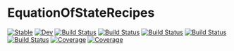 # EquationOfStateRecipes

[![Stable](https://img.shields.io/badge/docs-stable-blue.svg)](https://MineralsCloud.github.io/EquationOfStateRecipes.jl/stable)
[![Dev](https://img.shields.io/badge/docs-dev-blue.svg)](https://MineralsCloud.github.io/EquationOfStateRecipes.jl/dev)
[![Build Status](https://github.com/MineralsCloud/EquationOfStateRecipes.jl/workflows/CI/badge.svg)](https://github.com/MineralsCloud/EquationOfStateRecipes.jl/actions)
[![Build Status](https://travis-ci.com/MineralsCloud/EquationOfStateRecipes.jl.svg?branch=master)](https://travis-ci.com/MineralsCloud/EquationOfStateRecipes.jl)
[![Build Status](https://ci.appveyor.com/api/projects/status/github/MineralsCloud/EquationOfStateRecipes.jl?svg=true)](https://ci.appveyor.com/project/singularitti/EquationOfStateRecipes-jl)
[![Build Status](https://cloud.drone.io/api/badges/MineralsCloud/EquationOfStateRecipes.jl/status.svg)](https://cloud.drone.io/MineralsCloud/EquationOfStateRecipes.jl)
[![Build Status](https://api.cirrus-ci.com/github/MineralsCloud/EquationOfStateRecipes.jl.svg)](https://cirrus-ci.com/github/MineralsCloud/EquationOfStateRecipes.jl)
[![Coverage](https://codecov.io/gh/MineralsCloud/EquationOfStateRecipes.jl/branch/master/graph/badge.svg)](https://codecov.io/gh/MineralsCloud/EquationOfStateRecipes.jl)
[![Coverage](https://coveralls.io/repos/github/MineralsCloud/EquationOfStateRecipes.jl/badge.svg?branch=master)](https://coveralls.io/github/MineralsCloud/EquationOfStateRecipes.jl?branch=master)
